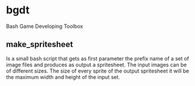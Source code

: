 # bgdt
Bash Game Developing Toolbox

## make_spritesheet
Is a small bash script that gets as first parameter the prefix name of a set of image files and produces as output a spritesheet.
The input images can be of different sizes. The size of every sprite of the output spritesheet it will be the maximum width and height of the input set.